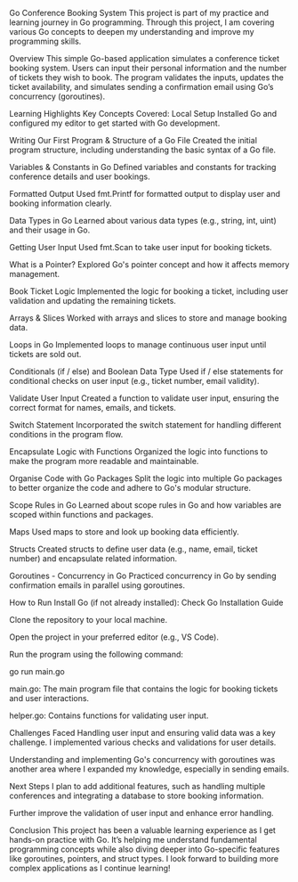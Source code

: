 Go Conference Booking System
This project is part of my practice and learning journey in Go programming. Through this project, I am covering various Go concepts to deepen my understanding and improve my programming skills.

Overview
This simple Go-based application simulates a conference ticket booking system. Users can input their personal information and the number of tickets they wish to book. The program validates the inputs, updates the ticket availability, and simulates sending a confirmation email using Go’s concurrency (goroutines).

Learning Highlights
Key Concepts Covered:
Local Setup
Installed Go and configured my editor to get started with Go development.

Writing Our First Program & Structure of a Go File
Created the initial program structure, including understanding the basic syntax of a Go file.

Variables & Constants in Go
Defined variables and constants for tracking conference details and user bookings.

Formatted Output
Used fmt.Printf for formatted output to display user and booking information clearly.

Data Types in Go
Learned about various data types (e.g., string, int, uint) and their usage in Go.

Getting User Input
Used fmt.Scan to take user input for booking tickets.

What is a Pointer?
Explored Go's pointer concept and how it affects memory management.

Book Ticket Logic
Implemented the logic for booking a ticket, including user validation and updating the remaining tickets.

Arrays & Slices
Worked with arrays and slices to store and manage booking data.

Loops in Go
Implemented loops to manage continuous user input until tickets are sold out.

Conditionals (if / else) and Boolean Data Type
Used if / else statements for conditional checks on user input (e.g., ticket number, email validity).

Validate User Input
Created a function to validate user input, ensuring the correct format for names, emails, and tickets.

Switch Statement
Incorporated the switch statement for handling different conditions in the program flow.

Encapsulate Logic with Functions
Organized the logic into functions to make the program more readable and maintainable.

Organise Code with Go Packages
Split the logic into multiple Go packages to better organize the code and adhere to Go's modular structure.

Scope Rules in Go
Learned about scope rules in Go and how variables are scoped within functions and packages.

Maps
Used maps to store and look up booking data efficiently.

Structs
Created structs to define user data (e.g., name, email, ticket number) and encapsulate related information.

Goroutines - Concurrency in Go
Practiced concurrency in Go by sending confirmation emails in parallel using goroutines.

How to Run
Install Go (if not already installed): Check Go Installation Guide

Clone the repository to your local machine.

Open the project in your preferred editor (e.g., VS Code).

Run the program using the following command:

go run main.go

main.go: The main program file that contains the logic for booking tickets and user interactions.

helper.go: Contains functions for validating user input.

Challenges Faced
Handling user input and ensuring valid data was a key challenge. I implemented various checks and validations for user details.

Understanding and implementing Go's concurrency with goroutines was another area where I expanded my knowledge, especially in sending emails.

Next Steps
I plan to add additional features, such as handling multiple conferences and integrating a database to store booking information.

Further improve the validation of user input and enhance error handling.

Conclusion
This project has been a valuable learning experience as I get hands-on practice with Go. It’s helping me understand fundamental programming concepts while also diving deeper into Go-specific features like goroutines, pointers, and struct types. I look forward to building more complex applications as I continue learning!